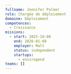 ```yaml
---
fullname: Jennifer Palmer
role: Chargée de déploiement
domaine: Déploiement
competences:
  - Croissance
missions:
  - start: 2025-10-08
    end: 2026-01-08
    employer: Malt
    status: independent
    startups:
      - envirogend
teams: []
---
```

